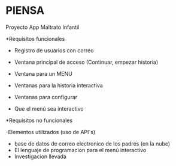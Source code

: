 # PIENSA
Proyecto App Maltrato Infantil

*Requisitos funcionales

  
  * Registro de usuarios con correo 
  
  * Ventana principal de acceso (Continuar, empezar historia)
  
  * Ventana para un MENU
  
  * Ventanas para la historia interactiva
  
  * Ventanas para configurar

  * Que el menú sea interactivo
  
  
 
*Requisitos no funcionales

 -Elementos utilizados (uso de API´s)
 - base de datos de correo electronico de los padres (en la nube)
 - El lenguaje de programacion para el menú interactivo
 - Investigacion llevada
